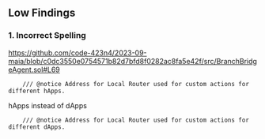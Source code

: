 ## Low Findings 
### 1. Incorrect Spelling
https://github.com/code-423n4/2023-09-maia/blob/c0dc3550e0754571b82d7bfd8f0282ac8fa5e42f/src/BranchBridgeAgent.sol#L69
```
    /// @notice Address for Local Router used for custom actions for different hApps.
```
hApps instead of dApps
```
    /// @notice Address for Local Router used for custom actions for different dApps.
```